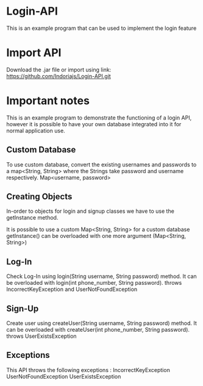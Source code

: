 # Login-API
This is an example program that can be used to implement the login feature

# Import API
Download the .jar file or import using link: https://github.com/Indoriajs/Login-API.git

# Important notes

This is an example program to demonstrate the functioning of a login API, however it is possible to have your own database integrated into it for
normal application use.

## Custom Database
To use custom database, convert the existing usernames and passwords to a map<String, String> where the Strings take password and username respectively.
Map<username, password>

## Creating Objects
In-order to objects for login and signup classes we have to use the getInstance method.

It is possible to use a custom Map<String, String> for a custom database
getInstance() can be overloaded with one more argument (Map<String, String>)

## Log-In
Check Log-In using login(String username, String password) method.
It can be overloaded with login(int phone_number, String password).
throws IncorrectKeyException and UserNotFoundException

## Sign-Up
Create user using createUser(String username, String password) method.
It can be overloaded with createUser(int phone_number, String password).
throws UserExistsException


## Exceptions
This API throws the following exceptions :
    IncorrectKeyException
    UserNotFoundException
    UserExistsException
